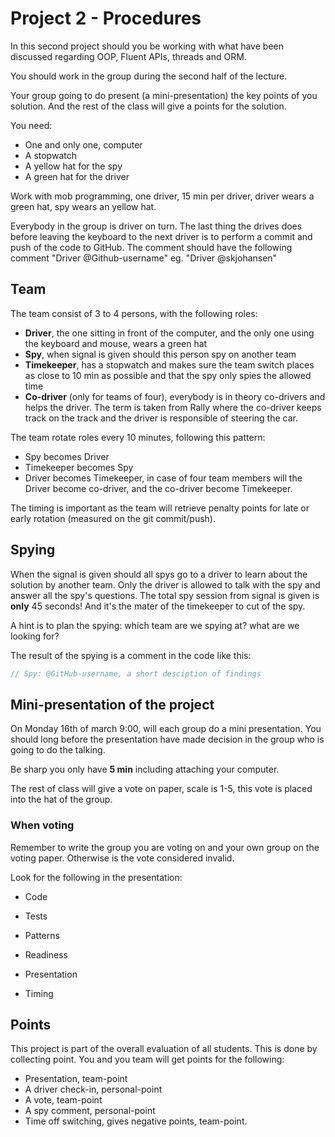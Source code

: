 # Project 2 - Procedures
In this second project should you be working with what have been discussed regarding OOP, Fluent APIs, threads and ORM.

You should work in the group during the second half of the lecture.

Your group going to do present (a mini-presentation) the key points of you solution. And the rest of the class will give a points for the solution.

You need:

* One and only one, computer
* A stopwatch
* A yellow hat for the spy
* A green hat for the driver

Work with mob programming, one driver, 15 min per driver, driver wears a green hat, spy wears an yellow hat.

Everybody in the group is driver on turn. The last thing the drives does before leaving the keyboard to the next driver is to perform a commit and push of the code to GitHub. The comment should have the following comment "Driver @Github-username" eg. "Driver @skjohansen"

## Team

The team consist of 3 to 4 persons, with the following roles:

- **Driver**, the one sitting in front of the computer, and the only one using the keyboard and mouse, wears a green hat
- **Spy**, when signal is given should this person spy on another team
- **Timekeeper**, has a stopwatch and makes sure the team switch places as close to 10 min as possible and that the spy only spies the allowed time
- **Co-driver** (only for teams of four), everybody is in theory co-drivers and helps the driver. The term is taken from Rally where the co-driver keeps track on the track and the driver is responsible of steering the car.

The team rotate roles every 10 minutes, following this pattern:

* Spy becomes Driver
* Timekeeper becomes Spy
* Driver becomes Timekeeper, in case of four team members will the Driver become co-driver, and the co-driver become Timekeeper.

The timing is important as the team will retrieve penalty points for late or early rotation (measured on the git commit/push).

## Spying

When the signal is given should all spys go to a driver to learn about the solution by another team. Only the driver is allowed to talk with the spy and answer all the spy's questions. The total spy session from signal is given is **only** 45 seconds! And it's the mater of the timekeeper to cut of the spy.

A hint is to plan the spying: which team are we spying at? what are we looking for?

The result of the spying is a comment in the code like this:

```C#
// Spy: @GitHub-username, a short desciption of findings
```

## Mini-presentation of the project

On Monday 16th of march 9:00, will each group do a mini presentation. You should long before the presentation have made decision in the group who is going to do the talking.

Be sharp you only have **5 min** including attaching your computer.

The rest of class will give a vote on paper, scale is 1-5, this vote is placed into the hat of the group.

### When voting

Remember to write the group you are voting on and your own group on the voting paper. Otherwise is the vote considered invalid.

Look for the following in the presentation:

- Code
- Tests
- Patterns
- Readiness
- Presentation

- Timing

## Points

This project is part of the overall evaluation of all students. This is done by collecting point. You and you team will get points for the following:

- Presentation, team-point
- A driver check-in, personal-point
- A vote, team-point
- A spy comment, personal-point
- Time off switching, gives negative points, team-point.